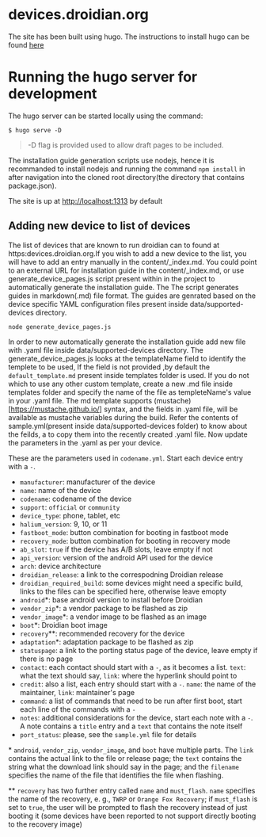 devices.droidian.org
====================
The site has been built using hugo.
The instructions to install hugo can be found [here](https://gohugo.io/getting-started/installing)

# Running the hugo server for development
The hugo server can be started locally using the command:
    
    $ hugo serve -D

> -D flag is provided used to allow draft pages to be included.

The installation guide generation scripts use nodejs, hence it is recommanded to install nodejs
and running the command `npm install` in after navigation into the cloned root directory(the directory that contains package.json).

The site is up at [http://localhost:1313](http://localhost:1313) by default
## Adding new device to list of devices
The list of devices that are known to run droidian can to found at https:devices.droidian.org.If you wish to add a new device to the list, you will have to add an entry manually in the content/_index.md. You could point to an external URL for installation guide in the content/_index.md, or use generate_device_pages.js script present within in the project to automatically generate the installation guide.
The The script generates guides in markdown(.md) file format. The guides are genrated based on the device specific YAML configuration files present inside data/supported-devices directory.

    node generate_device_pages.js

In order to new automatically generate the installation guide add new file with <codename>.yaml file inside data/supported-devices directory.
The generate_device_pages.js looks at the templateName field to identify the templete to be used, If the field is not provided ,by default the `default_template.md` present inside templates folder is used.
If you do not which to use any other custom template, create a new .md file inside templates folder and 
specify the name of the file as templeteName's value in your <codename>.yaml file.
The md template supports (mustache)[https://mustache.github.io/] syntax, and the fields in <codename>.yaml file, will be available as
mustache variables during the build.
Refer the contents of sample.yml(present inside data/supported-devices folder) to know about the feilds, a to copy them into the recently created <codename>.yaml file.
Now update the parameters in the <codename>.yaml as per your device.

These are the parameters used in `codename.yml`. Start each device entry with a `-`.
- `manufacturer`: manufacturer of the device
- `name`: name of the device 
- `codename`: codename of the device
- `support`: `official` or `community`
- `device_type`: phone, tablet, etc
- `halium_version`: 9, 10, or 11
- `fastboot_mode`: button combination for booting in fastboot mode
- `recovery_mode`: button combination for booting in recovery mode
- `ab_slot`: `true` if the device has A/B slots, leave empty if not
- `api_version`: version of the android API used for the device
- `arch`: device architecture
- `droidian_release`: a link to the correspodning Droidian release
- `droidian_required_build`: some devices might need a specific build, links to the files can be specified here, otherwise leave emopty
- `android`\*: base android version to install before Droidian
- `vendor_zip`\*: a vendor package to be flashed as zip
- `vendor_image`\*: a vendor image to be flashed as an image
- `boot`\*: Droidian boot image
- `recovery`\*\*: recommended recovery for the device
- `adaptation`\*: adaptation package to be flashed as zip
- `statuspage`: a link to the porting status page of the device, leave empty if there is no page
- `contact`: each contact should start with a `-`, as it becomes a list. `text`: what the text should say, `link`: where the hyperlink should point to
- `credit`: also a list, each entry should start with a `-`. `name`: the name of the maintainer, `link`: maintainer's page
- `command`: a list of commands that need to be run after first boot, start each line of the commands with a `-`
- `notes`: additional considerations for the device, start each note with a `-`. A note contains a `title` entry and a `text` that contains the note itself
- `port_status`: please, see the `sample.yml` file for details

\* `android`, `vendor_zip`, `vendor_image`, and `boot` have multiple parts. The `link` contains the actual link to the file or release page; the `text` contains the string what the download link should say in the page; and the `filename` specifies the name of the file that identifies the file when flashing.

\*\* `recovery` has two further entry called `name` and `must_flash`. `name` specifies the name of the recovery, e. g., `TWRP` or `Orange Fox Recovery`; if `must_flash` is set to `true`, the user will be prompted to flash the recovery instead of just booting it (some devices have been reported to not support directly booting to the recovery image)


